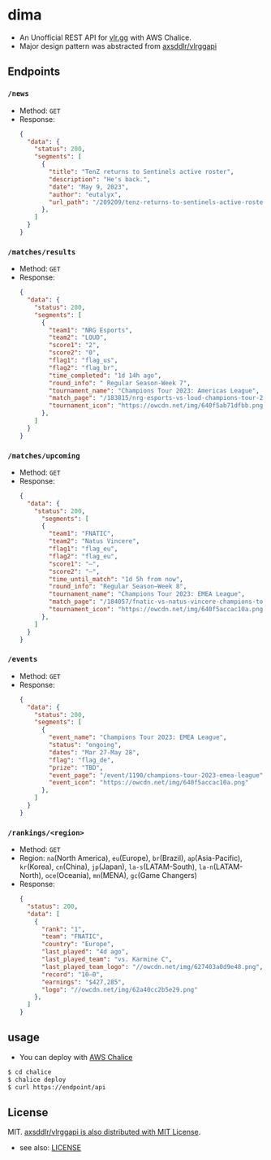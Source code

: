 # dima

- An Unofficial REST API for [vlr.gg](https://www.vlr.gg/) with AWS Chalice.
- Major design pattern was abstracted from [axsddlr/vlrggapi](https://github.com/axsddlr/vlrggapi)

## Endpoints

### `/news`

- Method: `GET`
- Response:
  ```json
  {
    "data": {
      "status": 200,
      "segments": [
        {
          "title": "TenZ returns to Sentinels active roster",
          "description": "He's back.",
          "date": "May 9, 2023",
          "author": "eutalyx",
          "url_path": "/209209/tenz-returns-to-sentinels-active-roster"
        },
      ]
    }
  }
  ```

### `/matches/results`

- Method: `GET`
- Response:
  ```json
  {
    "data": {
      "status": 200,
      "segments": [
        {
          "team1": "NRG Esports",
          "team2": "LOUD",
          "score1": "2",
          "score2": "0",
          "flag1": "flag_us",
          "flag2": "flag_br",
          "time_completed": "1d 14h ago",
          "round_info": " Regular Season-Week 7",
          "tournament_name": "Champions Tour 2023: Americas League",
          "match_page": "/183815/nrg-esports-vs-loud-champions-tour-2023-americas-league-w7",
          "tournament_icon": "https://owcdn.net/img/640f5ab71dfbb.png"
        },
      ]
    }
  }
  ```

### `/matches/upcoming`

- Method: `GET`
- Response:
  ```json
  {
    "data": {
      "status": 200,
        "segments": [
        {
          "team1": "FNATIC",
          "team2": "Natus Vincere",
          "flag1": "flag_eu",
          "flag2": "flag_eu",
          "score1": "–",
          "score2": "–",
          "time_until_match": "1d 5h from now",
          "round_info": "Regular Season–Week 8",
          "tournament_name": "Champions Tour 2023: EMEA League",
          "match_page": "/184057/fnatic-vs-natus-vincere-champions-tour-2023-emea-league-w8",
          "tournament_icon": "https://owcdn.net/img/640f5accac10a.png"
        },
      ]
    }
  }
  ```

### `/events`

- Method: `GET`
- Response:
  ```json
  {
    "data": {
      "status": 200,
      "segments": [
        {
          "event_name": "Champions Tour 2023: EMEA League",
          "status": "ongoing",
          "dates": "Mar 27-May 28",
          "flag": "flag_de",
          "prize": "TBD",
          "event_page": "/event/1190/champions-tour-2023-emea-league",
          "event_icon": "https://owcdn.net/img/640f5accac10a.png"
        },
      ]
    }
  }
  ```

### `/rankings/<region>`

- Method: `GET`
- Region: `na`(North America), `eu`(Europe), `br`(Brazil), `ap`(Asia-Pacific), `kr`(Korea), `cn`(China), `jp`(Japan), `la-s`(LATAM-South), `la-n`(LATAM-North), `oce`(Oceania), `mn`(MENA), `gc`(Game Changers)
- Response:
  ```json
  {
    "status": 200,
    "data": [
      {
        "rank": "1",
        "team": "FNATIC",
        "country": "Europe",
        "last_played": "4d ago",
        "last_played_team": "vs. Karmine C",
        "last_played_team_logo": "//owcdn.net/img/627403a0d9e48.png",
        "record": "10–0",
        "earnings": "$427,285",
        "logo": "//owcdn.net/img/62a40cc2b5e29.png"
      },
    ]
  }
  ```

## usage

- You can deploy with [AWS Chalice](https://github.com/aws/chalice)
```bash
$ cd chalice
$ chalice deploy
$ curl https://endpoint/api
```

## License

MIT. [axsddlr/vlrggapi is also distributed with MIT License](https://github.com/axsddlr/vlrggapi/blob/master/LICENSE). 
- see also: [LICENSE](./LICENSE)
